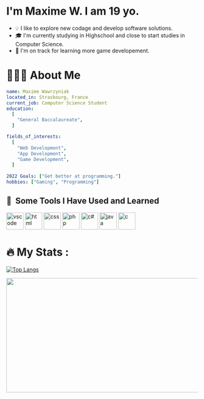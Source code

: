 



# I'm Maxime W. I am 19 yo. 

- 💡  I like to explore new codage and develop software solutions.
- 🎓  I'm currently studying in Highschool and close to start studies in Computer Science.
- 🌱  I'm on track for learning more game developement.

# 👨🏻‍💻 About Me

```yaml 
name: Maxime Wawrzyniak
located_in: Strasbourg, France
current_job: Computer Science Student
education:
  [
    "General Baccalaureate",
  ]

fields_of_interests:
  [
    "Web Development",
    "App Development",
    "Game Development",
  ]
  
2022 Goals: ["Get better at programming."]
hobbies: ["Gaming", "Programming"]

```

<h2> 🚀 &nbsp;Some Tools I Have Used and Learned</h2>
<p align="left">
<img src="https://cdn.jsdelivr.net/gh/devicons/devicon/icons/vscode/vscode-original.svg" alt="vscode" width="45" height="45"/>
<img src="https://cdn.jsdelivr.net/gh/devicons/devicon/icons/html5/html5-original.svg" alt="html" width="45" height="45"/>
<img src="https://cdn.jsdelivr.net/gh/devicons/devicon/icons/css3/css3-original.svg" alt="css" width="45" height="45"/>
<img src="https://cdn.jsdelivr.net/gh/devicons/devicon/icons/php/php-original.svg" alt="php" width="45" height="45"/>
<img src="https://cdn.jsdelivr.net/gh/devicons/devicon/icons/csharp/csharp-original.svg" alt="c#" width="45" height="45"/>
<img src="https://cdn.jsdelivr.net/gh/devicons/devicon/icons/java/java-original.svg" alt="java" width="45" height="45"/>
<img src="https://cdn.jsdelivr.net/gh/devicons/devicon/icons/c/c-original.svg" alt="c" width="45" height="45"/>
  
</p>

# :fire: My Stats :

[![Top Langs](https://github-readme-stats.vercel.app/api/top-langs/?username=MaxDevelo&layout=compact&theme=vision-friendly-dark)](https://github.com/anuraghazra/github-readme-stats)



<div align="center">
  <img src="https://media.giphy.com/media/dWesBcTLavkZuG35MI/giphy.gif" width="600" height="300"/>
</div>


  
 

